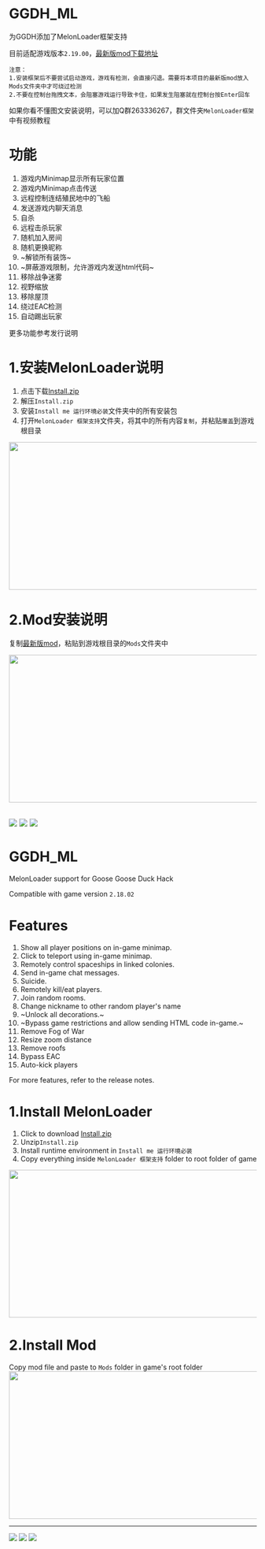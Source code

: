 # GGDH_ML
为GGDH添加了MelonLoader框架支持

目前适配游戏版本`2.19.00`，[最新版mod下载地址](https://github.com/Liuhaixv/GGDH_ML/releases/latest)
```
注意：
1.安装框架后不要尝试启动游戏，游戏有检测，会直接闪退。需要将本项目的最新版mod放入Mods文件夹中才可绕过检测
2.不要在控制台拖拽文本，会阻塞游戏运行导致卡住，如果发生阻塞就在控制台按Enter回车
```

如果你看不懂图文安装说明，可以加Q群263336267，群文件夹`MelonLoader框架`中有视频教程

# 功能
1. 游戏内Minimap显示所有玩家位置
2. 游戏内Minimap点击传送
3. 远程控制连结殖民地中的飞船
4. 发送游戏内聊天消息
5. 自杀
6. 远程击杀玩家
7. 随机加入房间
8. 随机更换昵称
9. ~解锁所有装饰~
10. ~屏蔽游戏限制，允许游戏内发送html代码~
11. 移除战争迷雾
12. 视野缩放
13. 移除屋顶
14. 绕过EAC检测
15. 自动踢出玩家

更多功能参考发行说明

# 1.安装MelonLoader说明
1. 点击下载[Install.zip](https://github.com/Liuhaixv/GGDH_ML/releases/tag/v0.0.0)
2. 解压`Install.zip`
3. 安装`Install me 运行环境必装`文件夹中的所有安装包
4. 打开`MelonLoader 框架支持`文件夹，将其中的所有内容`复制`，并粘贴`覆盖`到游戏根目录
<img src="https://user-images.githubusercontent.com/49237108/219943696-6fc61105-2f30-4a60-a5ee-16a7c3a2ded8.png"  width="600" height="300">

# 2.Mod安装说明
复制[最新版mod](https://github.com/Liuhaixv/GGDH_ML/releases/latest)，粘贴到游戏根目录的`Mods`文件夹中

<img src="https://user-images.githubusercontent.com/49237108/219943756-20a91f0e-d13b-4786-bb9d-84bee4d1cf62.png"  width="600" height="300">

[![](https://img.shields.io/badge/LatestRelease-%E4%B8%8B%E8%BD%BD-brightgreen)](https://github.com/Liuhaixv/GGDH_ML/releases/latest/download/Release.zip)
[![](https://img.shields.io/github/downloads/Liuhaixv/GGDH_ML/latest/total)](https://github.com/Liuhaixv/GGDH_ML/releases/latest/download/Release.zip)
[![](https://img.shields.io/github/downloads/Liuhaixv/GGDH_ML/total)](https://github.com/Liuhaixv/GGDH_ML/releases/latest/download/Release.zip)
---

# GGDH_ML
MelonLoader support for Goose Goose Duck Hack

Compatible with game version `2.18.02`

# Features
1. Show all player positions on in-game minimap.
2. Click to teleport using in-game minimap.
3. Remotely control spaceships in linked colonies.
4. Send in-game chat messages.
5. Suicide.
6. Remotely kill/eat players.
7. Join random rooms.
8. Change nickname to other random player's name
9. ~Unlock all decorations.~
10. ~Bypass game restrictions and allow sending HTML code in-game.~
11. Remove Fog of War
12. Resize zoom distance
13. Remove roofs
14. Bypass EAC
15. Auto-kick players

For more features, refer to the release notes.

# 1.Install MelonLoader
1. Click to download [Install.zip](https://github.com/Liuhaixv/GGDH_ML/releases/tag/v0.0.0)
2. Unzip`Install.zip`
3. Install runtime environment in `Install me 运行环境必装`
4. Copy everything inside `MelonLoader 框架支持` folder to root folder of game
<img src="https://user-images.githubusercontent.com/49237108/219943696-6fc61105-2f30-4a60-a5ee-16a7c3a2ded8.png"  width="600" height="300">

# 2.Install Mod
Copy mod file and paste to `Mods` folder in game's root folder
<img src="https://user-images.githubusercontent.com/49237108/219943756-20a91f0e-d13b-4786-bb9d-84bee4d1cf62.png"  width="600" height="300">


---
[![](https://img.shields.io/badge/LatestRelease-%E4%B8%8B%E8%BD%BD-brightgreen)](https://github.com/Liuhaixv/GGDH_ML/releases/latest/download/Release.zip)
[![](https://img.shields.io/github/downloads/Liuhaixv/GGDH_ML/latest/total)](https://github.com/Liuhaixv/GGDH_ML/releases/latest/download/Release.zip)
[![](https://img.shields.io/github/downloads/Liuhaixv/GGDH_ML/total)](https://github.com/Liuhaixv/GGDH_ML/releases/latest/download/Release.zip)
